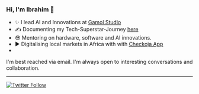 ### Hi, I'm Ibrahim 👋
 
  * ✨ I lead AI and Innovations at [Gamol Studio](http://gamolstudio.com/)
  * ✍ Documenting my Tech-Superstar-Journey [here](https://ibrahimgbadegesin.blogspot.com/)
  * 😎 Mentoring on hardware, software and AI innovations.
  * ▶️ Digitalising local markets in Africa with with [Checkoja App](https://play.google.com/store/apps/details?id=com.checkoja.checkojaapp)
  * 

I'm best reached via email. I'm always open to interesting conversations and collaboration.

 
---
[![Twitter Follow](https://img.shields.io/twitter/follow/Engrgit?label=Follow&style=social)](https://twitter.com/Engrgit)

